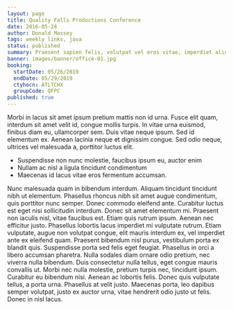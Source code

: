 ```yaml
---
layout: page
title: Quality Falls Productions Conference
date: 2016-05-24
author: Donald Massey
tags: weekly links, java
status: published
summary: Praesent sapien felis, volutpat vel eros vitae, imperdiet aliquam.
banner: images/banner/office-01.jpg
booking:
  startDate: 05/26/2019
  endDate: 05/29/2019
  ctyhocn: ATLTCHX
  groupCode: QFPC
published: true
---
```

Morbi in lacus sit amet ipsum pretium mattis non id urna. Fusce elit quam, interdum sit amet velit id, congue mollis turpis. In vitae urna euismod, finibus diam eu, ullamcorper sem. Duis vitae neque ipsum. Sed id elementum ex. Aenean lacinia neque et dignissim congue. Sed odio neque, ultrices vel malesuada a, porttitor luctus elit.

* Suspendisse non nunc molestie, faucibus ipsum eu, auctor enim
* Nullam ac nisl a ligula tincidunt condimentum
* Maecenas id lacus vitae eros fermentum accumsan.

Nunc malesuada quam in bibendum interdum. Aliquam tincidunt tincidunt nibh ut elementum. Phasellus rhoncus nibh sit amet augue condimentum, quis porttitor nunc semper. Donec commodo eleifend ante. Curabitur luctus est eget nisi sollicitudin interdum. Donec sit amet elementum mi. Praesent non iaculis nisl, vitae faucibus est. Etiam quis rutrum ipsum. Aenean nec efficitur justo. Phasellus lobortis lacus imperdiet mi vulputate rutrum. Etiam vulputate, augue non volutpat congue, elit mauris interdum ex, vel imperdiet ante ex eleifend quam. Praesent bibendum nisl purus, vestibulum porta ex blandit quis.
Suspendisse porta sed felis eget feugiat. Phasellus in orci a libero accumsan pharetra. Nulla sodales diam ornare odio pretium, nec viverra nulla bibendum. Duis consectetur nulla tellus, eget congue mauris convallis ut. Morbi nec nulla molestie, pretium turpis nec, tincidunt ipsum. Curabitur eu bibendum nisi. Aenean ac lobortis felis. Donec quis vulputate tellus, a porta urna. Phasellus at velit justo. Maecenas porta, leo dapibus semper volutpat, justo ex auctor urna, vitae hendrerit odio justo ut felis. Donec in nisl lacus.

